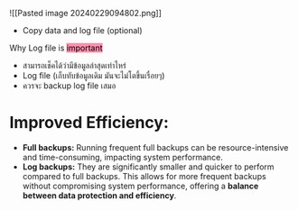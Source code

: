![[Pasted image 20240229094802.png]]

- Copy data and log file (optional)

Why Log file is <mark style="background: #FF5582A6;">important</mark>
- สามารถเช็คได้ว่ามีข้อมูลล่าสุดเท่าไหร่
- Log file  (เก็บทับข้อมูลเดิม มันจะไม่โตขึ้นเรื่อยๆ)
- ควรจะ backup log file เสมอ


# **Improved Efficiency:**

- **Full backups:** Running frequent full backups can be resource-intensive and time-consuming, impacting system performance.
- **Log backups:** They are significantly smaller and quicker to perform compared to full backups. This allows for more frequent backups without compromising system performance, offering a **balance between data protection and efficiency**.